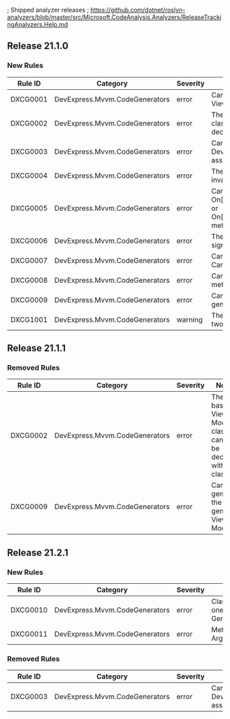 ﻿; Shipped analyzer releases
; https://github.com/dotnet/roslyn-analyzers/blob/master/src/Microsoft.CodeAnalysis.Analyzers/ReleaseTrackingAnalyzers.Help.md

## Release 21.1.0

### New Rules
Rule ID | Category | Severity | Notes
--------|----------|----------|-------
DXCG0001 | DevExpress.Mvvm.CodeGenerators | error | Cannot generate the View Model
DXCG0002 | DevExpress.Mvvm.CodeGenerators | error | The base View Model class cannot be declared within a class
DXCG0003 | DevExpress.Mvvm.CodeGenerators | error | Cannot find the DevExpress.Mvvm assembly
DXCG0004 | DevExpress.Mvvm.CodeGenerators | error | The property name is invalid
DXCG0005 | DevExpress.Mvvm.CodeGenerators | error | Cannot find the On[Property]Changed or On[Property]Changing method
DXCG0006 | DevExpress.Mvvm.CodeGenerators | error | The method’s signature is invalid
DXCG0007 | DevExpress.Mvvm.CodeGenerators | error | Cannot find the CanExecute method
DXCG0008 | DevExpress.Mvvm.CodeGenerators | error | Cannot find Raise methods
DXCG0009 | DevExpress.Mvvm.CodeGenerators | error | Cannot generate the generic View Model
DXCG1001 | DevExpress.Mvvm.CodeGenerators | warning | The class contains two suitable methods

## Release 21.1.1

### Removed Rules
Rule ID | Category | Severity | Notes
--------|----------|----------|-------
DXCG0002 | DevExpress.Mvvm.CodeGenerators | error | The base View Model class cannot be declared within a class
DXCG0009 | DevExpress.Mvvm.CodeGenerators | error | Cannot generate the generic View Model

## Release 21.2.1

### New Rules
Rule ID | Category | Severity | Notes
--------|----------|----------|--------------------
DXCG0010 | DevExpress.Mvvm.CodeGenerators | error | Class contains more than one GenerateViewModelAttribute
DXCG0011 | DevExpress.Mvvm.CodeGenerators | error | Method has Non-Nullable Argument

### Removed Rules
Rule ID | Category | Severity | Notes
--------|----------|----------|--------------------
DXCG0003 | DevExpress.Mvvm.CodeGenerators | error | Cannot find the DevExpress.Mvvm assembly
